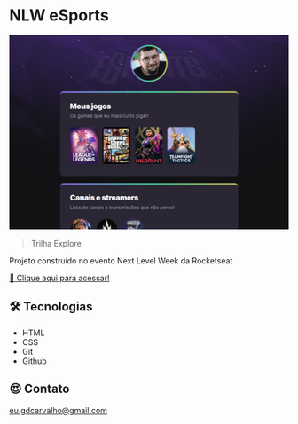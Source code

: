 # NLW eSports 

![preview](./.github/preview.png)

> Trilha Explore

Projeto construído no evento Next Level Week da Rocketseat

[🔗 Clique aqui para acessar!](https://gdcarvalho.github.io/nlw-esports/)

## 🛠 Tecnologias
- HTML
- CSS
- Git
- Github

## 😍 Contato

eu.gdcarvalho@gmail.com

